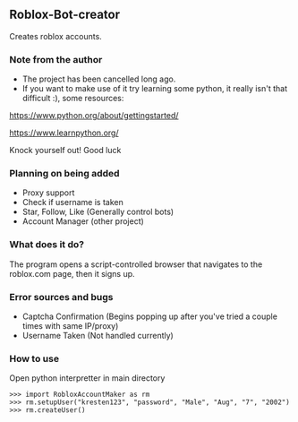 ## Roblox-Bot-creator
Creates roblox accounts.

### Note from the author
- The project has been cancelled long ago.
- If you want to make use of it try learning some python, it really isn't that difficult :), some resources:

https://www.python.org/about/gettingstarted/

https://www.learnpython.org/

Knock yourself out! Good luck

### Planning on being added
- Proxy support
- Check if username is taken
- Star, Follow, Like (Generally control bots)
- Account Manager (other project)

### What does it do?
The program opens a script-controlled browser that navigates to the roblox.com page, then it signs up.

### Error sources and bugs
- Captcha Confirmation (Begins popping up after you've tried a couple times with same IP/proxy)
- Username Taken (Not handled currently)

### How to use
Open python interpretter in main directory
```
>>> import RobloxAccountMaker as rm
>>> rm.setupUser("kresten123", "password", "Male", "Aug", "7", "2002")
>>> rm.createUser()
```
